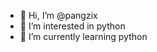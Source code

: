 - 👋 Hi, I’m @pangzix
- 👀 I’m interested in python
- 🌱 I’m currently learning python


<!---
pangzix/pangzix is a ✨ special ✨ repository because its `README.md` (this file) appears on your GitHub profile.
You can click the Preview link to take a look at your changes.
--->

